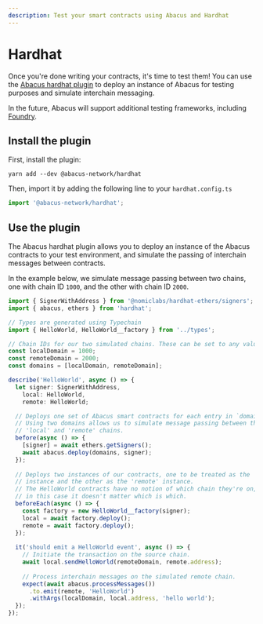 ```yaml
---
description: Test your smart contracts using Abacus and Hardhat
---
```


# Hardhat

Once you're done writing your contracts, it's time to test them! You can use the [Abacus hardhat plugin](https://www.npmjs.com/package/@abacus-network/hardhat) to deploy an instance of Abacus for testing purposes and simulate interchain messaging.

In the future, Abacus will support additional testing frameworks, including [Foundry](https://github.com/foundry-rs/foundry).

## Install the plugin&#x20;

First, install the plugin:

```shell
yarn add --dev @abacus-network/hardhat
```

Then, import it by adding the following line to your `hardhat.config.ts`

```typescript
import '@abacus-network/hardhat';
```

## Use the plugin

The Abacus hardhat plugin allows you to deploy an instance of the Abacus contracts to your test environment, and simulate the passing of interchain messages between contracts.

In the example below, we simulate message passing between two chains, one with chain ID `1000`, and the other with chain ID `2000`.

```typescript
import { SignerWithAddress } from '@nomiclabs/hardhat-ethers/signers';
import { abacus, ethers } from 'hardhat';

// Types are generated using Typechain 
import { HelloWorld, HelloWorld__factory } from '../types';

// Chain IDs for our two simulated chains. These can be set to any value.
const localDomain = 1000;
const remoteDomain = 2000;
const domains = [localDomain, remoteDomain];

describe('HelloWorld', async () => {
  let signer: SignerWithAddress,
    local: HelloWorld,
    remote: HelloWorld;

  // Deploys one set of Abacus smart contracts for each entry in `domains`.
  // Using two domains allows us to simulate message passing between the
  // 'local' and 'remote' chains.
  before(async () => {
    [signer] = await ethers.getSigners();
    await abacus.deploy(domains, signer);
  });
  
  // Deploys two instances of our contracts, one to be treated as the 'local'
  // instance and the other as the 'remote' instance.
  // The HelloWorld contracts have no notion of which chain they're on, and so
  // in this case it doesn't matter which is which.
  beforeEach(async () => {
    const factory = new HelloWorld__factory(signer);
    local = await factory.deploy();
    remote = await factory.deploy();
  });
  
  it('should emit a HelloWorld event', async () => {
    // Initiate the transaction on the source chain.
    await local.sendHelloWorld(remoteDomain, remote.address);
    
    // Process interchain messages on the simulated remote chain.
    expect(await abacus.processMessages())
      .to.emit(remote, 'HelloWorld')
      .withArgs(localDomain, local.address, 'hello world');
  });
});
```
